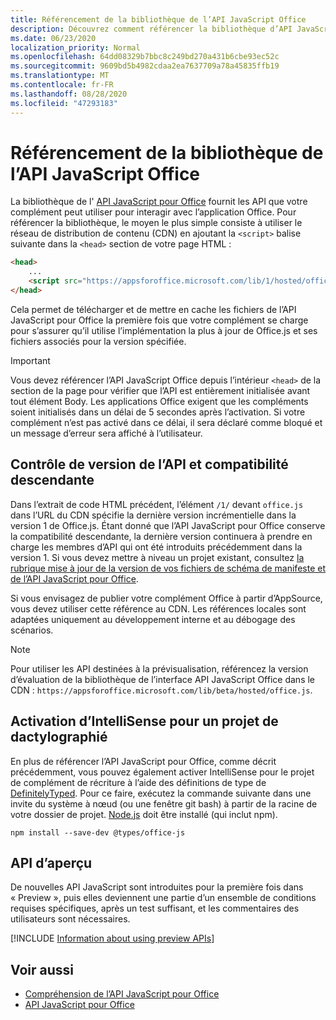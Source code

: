 ```yaml
---
title: Référencement de la bibliothèque de l’API JavaScript Office
description: Découvrez comment référencer la bibliothèque d’API JavaScript Office et les définitions de type dans votre complément.
ms.date: 06/23/2020
localization_priority: Normal
ms.openlocfilehash: 64dd08329b7bbc8c249bd270a431b6cbe93ec52c
ms.sourcegitcommit: 9609bd5b4982cdaa2ea7637709a78a45835ffb19
ms.translationtype: MT
ms.contentlocale: fr-FR
ms.lasthandoff: 08/28/2020
ms.locfileid: "47293183"
---
```

# <a name="referencing-the-office-javascript-api-library"></a>Référencement de la bibliothèque de l’API JavaScript Office

La bibliothèque de l' [API JavaScript pour Office](../reference/javascript-api-for-office.md) fournit les API que votre complément peut utiliser pour interagir avec l’application Office. Pour référencer la bibliothèque, le moyen le plus simple consiste à utiliser le réseau de distribution de contenu (CDN) en ajoutant la `<script>` balise suivante dans la `<head>` section de votre page HTML :  

```html
<head>
    ...
    <script src="https://appsforoffice.microsoft.com/lib/1/hosted/office.js" type="text/javascript"></script>
</head>
```

Cela permet de télécharger et de mettre en cache les fichiers de l’API JavaScript pour Office la première fois que votre complément se charge pour s’assurer qu’il utilise l’implémentation la plus à jour de Office.js et ses fichiers associés pour la version spécifiée.

> [!IMPORTANT]
> Vous devez référencer l’API JavaScript Office depuis l’intérieur `<head>` de la section de la page pour vérifier que l’API est entièrement initialisée avant tout élément Body. Les applications Office exigent que les compléments soient initialisés dans un délai de 5 secondes après l’activation. Si votre complément n’est pas activé dans ce délai, il sera déclaré comme bloqué et un message d’erreur sera affiché à l’utilisateur.

## <a name="api-versioning-and-backward-compatibility"></a>Contrôle de version de l’API et compatibilité descendante

Dans l’extrait de code HTML précédent, l’élément `/1/` devant `office.js` dans l’URL du CDN spécifie la dernière version incrémentielle dans la version 1 de Office.js. Étant donné que l’API JavaScript pour Office conserve la compatibilité descendante, la dernière version continuera à prendre en charge les membres d’API qui ont été introduits précédemment dans la version 1. Si vous devez mettre à niveau un projet existant, consultez [la rubrique mise à jour de la version de vos fichiers de schéma de manifeste et de l’API JavaScript pour Office](update-your-javascript-api-for-office-and-manifest-schema-version.md). 

Si vous envisagez de publier votre complément Office à partir d’AppSource, vous devez utiliser cette référence au CDN. Les références locales sont adaptées uniquement au développement interne et au débogage des scénarios.

> [!NOTE]
> Pour utiliser les API destinées à la prévisualisation, référencez la version d’évaluation de la bibliothèque de l’interface API JavaScript Office dans le CDN : `https://appsforoffice.microsoft.com/lib/beta/hosted/office.js`.

## <a name="enabling-intellisense-for-a-typescript-project"></a>Activation d’IntelliSense pour un projet de dactylographié

En plus de référencer l’API JavaScript pour Office, comme décrit précédemment, vous pouvez également activer IntelliSense pour le projet de complément de récriture à l’aide des définitions de type de [DefinitelyTyped](https://github.com/DefinitelyTyped/DefinitelyTyped/tree/master/types/office-js). Pour ce faire, exécutez la commande suivante dans une invite du système à nœud (ou une fenêtre git bash) à partir de la racine de votre dossier de projet. [Node.js](https://nodejs.org) doit être installé (qui inclut npm).

```command&nbsp;line
npm install --save-dev @types/office-js
```

## <a name="preview-apis"></a>API d’aperçu

De nouvelles API JavaScript sont introduites pour la première fois dans « Preview », puis elles deviennent une partie d’un ensemble de conditions requises spécifiques, après un test suffisant, et les commentaires des utilisateurs sont nécessaires.

[!INCLUDE [Information about using preview APIs](../includes/using-preview-apis-host.md)]

## <a name="see-also"></a>Voir aussi

- [Compréhension de l’API JavaScript pour Office](understanding-the-javascript-api-for-office.md)
- [API JavaScript pour Office](../reference/javascript-api-for-office.md)
